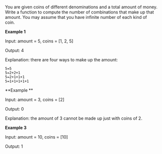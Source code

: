 You are given coins of different denominations and a total amount of money. Write a function to compute the number of combinations that make up that amount. You may assume that you have infinite number of each kind of coin.
 
**Example 1**

Input: amount = 5, coins = [1, 2, 5]

Output: 4

Explanation: there are four ways to make up the amount:
```
5=5
5=2+2+1
5=2+1+1+1
5=1+1+1+1+1
```
**Example **

Input: amount = 3, coins = [2]

Output: 0

Explanation: the amount of 3 cannot be made up just with coins of 2.

**Example 3**

Input: amount = 10, coins = [10] 

Output: 1
 
